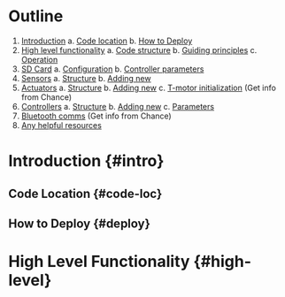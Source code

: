 # Outline
1.  [Introduction](#intro)
    a. [Code location](#code-loc)
    b. [How to Deploy](#deploy)
2.  [High level functionality](#high-level)
    a. [Code structure](#)
    b. [Guiding principles](#)
    c. [Operation](#)
3.  [SD Card](#)
    a. [Configuration](#)
    b. [Controller parameters](#)
3.  [Sensors](#)
    a. [Structure](#)
    b. [Adding new](#)
4.  [Actuators](#)
    a. [Structure](#)
    b. [Adding new](#)
    c. [T-motor initialization](#) (Get info from Chance)
5.  [Controllers](#)
    a. [Structure](#)
    b. [Adding new](#)
    c. [Parameters](#)
6. [Bluetooth comms](#) (Get info from Chance)
7. [Any helpful resources](#)

# Introduction {#intro}

## Code Location {#code-loc}

## How to Deploy {#deploy}

# High Level Functionality {#high-level}